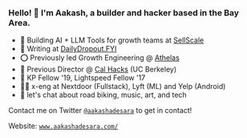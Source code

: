 ### Hello! 🌊 I'm Aakash, a builder and hacker based in the Bay Area.

- 🤖 Building AI + LLM Tools for growth teams at [SellScale](https://www.sellscale.com)
- 🚀 Writing at [DailyDropout.FYI](http://dailydropout.fyi/)
- ⭕️ Previously led Growth Engineering @ [Athelas](http://athelas.com/)
- 🐻 Previous Director @ [Cal Hacks](http://calhacks.io/) (UC Berkeley)
- 🚀 KP Fellow '19, Lightspeed Fellow '17
- 👨‍💻 x-eng at Nextdoor (Fullstack), Lyft (ML) and Yelp (Android)
- 💬 let's chat about road biking, music, art, and tech

Contact me on Twitter [`@aakashadesara`](https://www.twitter.com/aakashadesara) to get in contact! 

Website: [`www.aakashadesara.com/`](https://aakashadesara.com/)
